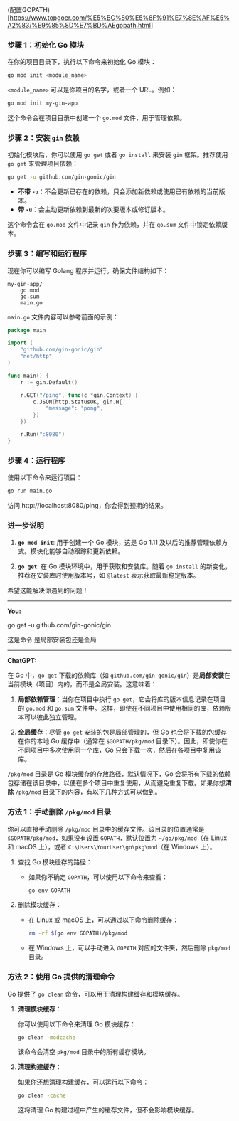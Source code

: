 (配置GOPATH)[https://www.topgoer.com/%E5%BC%80%E5%8F%91%E7%8E%AF%E5%A2%83/%E9%85%8D%E7%BD%AEgopath.html]
### 步骤 1：初始化 Go 模块

在你的项目目录下，执行以下命令来初始化 Go 模块：

```bash
go mod init <module_name>
```

`<module_name>` 可以是你项目的名字，或者一个 URL。例如：

```bash
go mod init my-gin-app
```

这个命令会在项目目录中创建一个 `go.mod` 文件，用于管理依赖。

### 步骤 2：安装 `gin` 依赖

初始化模块后，你可以使用 `go get` 或者 `go install` 来安装 `gin` 框架。推荐使用 `go get` 来管理项目依赖：

```bash
go get -u github.com/gin-gonic/gin
```

* **不带 `-u`**：不会更新已存在的依赖，只会添加新依赖或使用已有依赖的当前版本。
* **带 `-u`**：会主动更新依赖到最新的次要版本或修订版本。

这个命令会在 `go.mod` 文件中记录 `gin` 作为依赖，并在 `go.sum` 文件中锁定依赖版本。

### 步骤 3：编写和运行程序

现在你可以编写 Golang 程序并运行。确保文件结构如下：

```plaintext
my-gin-app/
    go.mod
    go.sum
    main.go
```

`main.go` 文件内容可以参考前面的示例：

```go
package main

import (
    "github.com/gin-gonic/gin"
    "net/http"
)

func main() {
    r := gin.Default()

    r.GET("/ping", func(c *gin.Context) {
        c.JSON(http.StatusOK, gin.H{
            "message": "pong",
        })
    })

    r.Run(":8080")
}
```

### 步骤 4：运行程序

使用以下命令来运行项目：

```bash
go run main.go
```

访问 http://localhost:8080/ping，你会得到预期的结果。

### 进一步说明

1. **`go mod init`**: 用于创建一个 Go 模块，这是 Go 1.11 及以后的推荐管理依赖方式。模块化能够自动跟踪和更新依赖。
    
2. **`go get`**: 在 Go 模块环境中，用于获取和安装库。随着 `go install` 的新变化，推荐在安装库时使用版本号，如 `@latest` 表示获取最新稳定版本。
    

希望这能解决你遇到的问题！

* * *

**You:**

go get -u github.com/gin-gonic/gin

这是命令 是局部安装包还是全局

* * *

**ChatGPT:**

在 Go 中，`go get` 下载的依赖库（如 `github.com/gin-gonic/gin`）是**局部安装**在当前模块（项目）内的，而不是全局安装。这意味着：

1. **局部依赖管理**：当你在项目中执行 `go get`，它会将库的版本信息记录在项目的 `go.mod` 和 `go.sum` 文件中。这样，即使在不同项目中使用相同的库，依赖版本可以彼此独立管理。
    
2. **全局缓存**：尽管 `go get` 安装的包是局部管理的，但 Go 也会将下载的包缓存在你的本地 Go 缓存中（通常在 `$GOPATH/pkg/mod` 目录下）。因此，即使你在不同项目中多次使用同一个库，Go 只会下载一次，然后在各项目中复用该库。

`/pkg/mod` 目录是 Go 模块缓存的存放路径，默认情况下，Go 会将所有下载的依赖包存储在该目录中，以便在多个项目中重复使用，从而避免重复下载。如果你想**清除** `/pkg/mod` 目录下的内容，有以下几种方式可以做到。

### 方法 1：手动删除 `/pkg/mod` 目录

你可以直接手动删除 `/pkg/mod` 目录中的缓存文件。该目录的位置通常是 `$GOPATH/pkg/mod`，如果没有设置 `GOPATH`，默认位置为 `~/go/pkg/mod`（在 Linux 和 macOS 上），或者 `C:\Users\YourUser\go\pkg\mod`（在 Windows 上）。

1. 查找 Go 模块缓存的路径：
    
    * 如果你不确定 `GOPATH`，可以使用以下命令来查看：
        
        ```bash
        go env GOPATH
        ```
        
2. 删除模块缓存：
    
    * 在 Linux 或 macOS 上，可以通过以下命令删除缓存：
        
        ```bash
        rm -rf $(go env GOPATH)/pkg/mod
        ```
        
    * 在 Windows 上，可以手动进入 `GOPATH` 对应的文件夹，然后删除 `pkg/mod` 目录。
        

### 方法 2：使用 Go 提供的清理命令

Go 提供了 `go clean` 命令，可以用于清理构建缓存和模块缓存。

1. **清理模块缓存**：
    
    你可以使用以下命令来清理 Go 模块缓存：
    
    ```bash
    go clean -modcache
    ```
    
    该命令会清空 `pkg/mod` 目录中的所有缓存模块。
    
2. **清理构建缓存**：
    
    如果你还想清理构建缓存，可以运行以下命令：
    
    ```bash
    go clean -cache
    ```
    
    这将清理 Go 构建过程中产生的缓存文件，但不会影响模块缓存。
